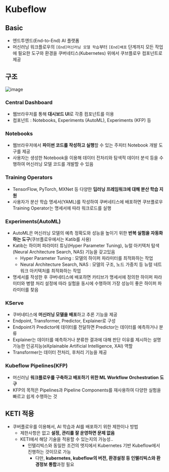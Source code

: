# Kubeflow



## Basic

- 엔드투엔드(End-to-End) AI 플랫폼
-  머신러닝 워크플로우의 `[End]머신러닝 모델 학습`부터 `[End]배포` 단계까지 모든 작업에 필요한 도구와 환경을 쿠버네티스(Kubernetes) 위에서 쿠브플로우 컴포넌트로 제공



## 구조

![image](https://github.com/user-attachments/assets/5a3c6224-6808-48e4-b4b9-7035918c5846)



### Central Dashboard

- 웹브라우저를 통해 **대시보드 UI**로 각종 컴포넌트를 이용
- 컴포넌트 : Notebooks, Experiments (AutoML), Experiments (KFP)  등



### Notebooks

- 웹브라우저에서 **파이썬 코드를 작성하고 실행**할 수 있는 주피터 Notebook 개발 도구를 제공
- 사용자는 생성한 Notebook을 이용해 데이터 전처리와 탐색적 데이터 분석 등을 수행하여 머신러닝 모델 코드를 개발할 수 있음



### Training Operators

- TensorFlow, PyTorch, MXNet 등 다양한 **딥러닝 프레임워크에 대해 분산 학습 지원**
- 사용자가 분산 학습 명세서(YAML)를 작성하여 쿠버네티스에 배포하면 쿠브플로우 Training Operator는 명세서에 따라 워크로드를 실행



### Experiments(AutoML)

- AutoML은 머신러닝 모델의 예측 정확도와 성능을 높이기 위한 **반복 실험을 자동화하는 도구**(쿠브플로우에서는 Katib를 사용)
- Katib는 하이퍼 파라미터 튜닝(Hyper Parameter Tuning), 뉴럴 아키텍처 탐색(Neural Architecture Search, NAS) 기능을 갖고있음
  - Hyper Parameter Tuning : 모델의 하이퍼 파라미터를 최적화하는 작업
  - Neural Architecture Search, NAS : 모델의 구조, 노드 가중치 등 뉴럴 네트워크 아키텍처를 최적화하는 작업
- 명세서를 작성한 후 쿠버네티스에 배포하면 카티브가 명세서에 정의한 하이퍼 파라미터와 병렬 처리 설정에 따라 실험을 동시에 수행하여 가장 성능이 좋은 하이퍼 파라미터를 찾음



### KServe

- 쿠버네티스에 **머신러닝 모델을 배포**하고 추론 기능을 제공
- Endpoint, Transformer, Predictor, Explainer로 구성
- Endpoint가 Predictor에 데이터를 전달하면 Predictor는 데이터를 예측하거나 분류
- Explainer는 데이터를 예측하거나 분류한 결과에 대해 판단 이유를 제시하는 설명 가능한 인공지능(eXplainable Artificial Intelligence, XAI) 역할
- Transformer는 데이터 전처리, 후처리 기능을 제공



### Kubeflow Pipelines(KFP)

- 머신러닝 **워크플로우를 구축하고 배포하기 위한 ML Workflow Orchestration 도구**
- KFP의 목적은 Pipelines과 Pipeline Components를 재사용하여 다양한 실험을 빠르고 쉽게 수행하는 것





## KETI 적용

- 쿠버플로우를 이용해서, AI 학습과 AI를 배포하기 위한 제한이나 방법
    - 제한사항은 없고 **설정, 관리를 잘 운영하면 문제 없음**
  - KETI에서 해당 기술을 적용할 수 있는지의 가능성..
      - 인텔리빅스와 동일한 조건의 엣지에서 Kubernetes 기반 Kubeflow에서 진행하는 것이므로 가능
          - 다만, **kubernetes, kubeflow의 버전, 환경설정 등 인텔리빅스와 환경정보 통합**과정 필요